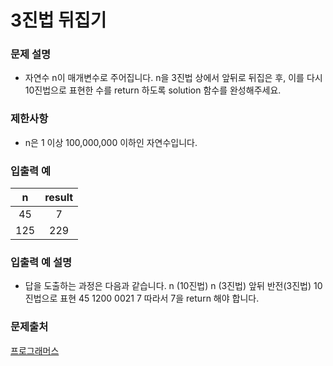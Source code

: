 # 3진법 뒤집기
### 문제 설명
- 자연수 n이 매개변수로 주어집니다. n을 3진법 상에서 앞뒤로 뒤집은 후, 이를 다시 10진법으로 표현한 수를 return 하도록 solution 함수를 완성해주세요.

### 제한사항
- n은 1 이상 100,000,000 이하인 자연수입니다.

### 입출력 예

|   n     |   result  |
| :-----: | :----:    |
|   45    |   7       |
|   125   |    229    |


### 입출력 예 설명
- 답을 도출하는 과정은 다음과 같습니다.
n (10진법)	n (3진법)	앞뒤 반전(3진법)	10진법으로 표현
45	1200	0021	7
따라서 7을 return 해야 합니다.
  
### 문제출처
[프로그래머스](https://programmers.co.kr/learn/courses/30/lessons/68935)
